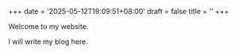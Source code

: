 +++
date = '2025-05-12T19:09:51+08:00'
draft = false
title = ''
+++

Welcome to my website.

I will write my blog here.

